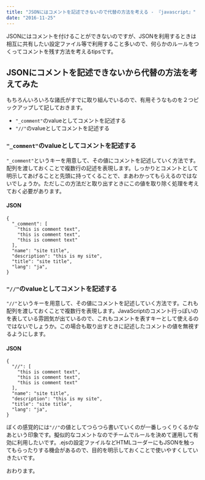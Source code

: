 ```yaml
---
title: "JSONにはコメントを記述できないので代替の方法を考える - 『javascript』"
date: "2016-11-25"
---
```


JSONにはコメントを付けることができないのですが、JSONを利用するときは相互に共有したい設定ファイル等で利用すること多いので、何らかのルールをつくってコメントを残す方法を考えるtipsです。

## JSONにコメントを記述できないから代替の方法を考えてみた

もちろんいろいろな諸氏がすでに取り組んでいるので、有用そうなものを２つピックアップして記しておきます。

- `"_comment"`のvalueとしてコメントを記述する
- `"//"`のvalueとしてコメントを記述する

### `"_comment"`のvalueとしてコメントを記述する

`"_comment"`というキーを用意して、その値にコメントを記述していく方法です。配列を渡しておくことで複数行の記述を表現します。しっかりとコメントとして明示してあげることと先頭に持ってくることで、まあわかってもらえるのではないでしょうか。ただしこの方法だと取り出すときにこの値を取り除く処理を考えておく必要があります。

#### JSON

```
{
  "_comment": [
    "this is comment text",
    "this is comment text",
    "this is comment text"
  ],
  "name": "site title",
  "description": "this is my site",
  "title": "site title",
  "lang": "ja",
}

```

### `"//"`のvalueとしてコメントを記述する

`"//"`というキーを用意して、その値にコメントを記述していく方法です。これも配列を渡しておくことで複数行を表現します。JavaScriptのコメント行っぽいのを表している雰囲気が出ているので、これもコメントを表すキーとして使えるのではないでしょうか。この場合も取り出すときに記述したコメントの値を無視するようにします。

#### JSON

```
{
  "//": [
    "this is comment text",
    "this is comment text",
    "this is comment text"
  ],
  "name": "site title",
  "description": "this is my site",
  "title": "site title",
  "lang": "ja",
}

```

ぼくの感覚的には`"//"`の値としてつらつら書いていくのが一番しっくりくるかなあという印象です。擬似的なコメントなのでチームでルールを決めて運用して有効に利用したいです。.ejsの設定ファイルなどHTMLコーダーにもJSONを触ってもらったりする機会があるので、目的を明示しておくことで使いやすくしていきたいです。

おわります。
